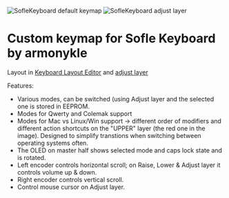![SofleKeyboard default keymap](http://i.imgur.com/K4SNepU.png)
![SofleKeyboard adjust layer](https://i.imgur.com/G6leRIz.png)

# Custom keymap for Sofle Keyboard by armonykle

Layout in [Keyboard Layout Editor](http://www.keyboard-layout-editor.com/#/gists/76efb423a46cbbea75465cb468eef7ff) and [adjust layer](http://www.keyboard-layout-editor.com/#/gists/4bcf66f922cfd54da20ba04905d56bd4)

Features:

- Various modes, can be switched (using Adjust layer and the selected one is stored in EEPROM.
- Modes for Qwerty and Colemak support
- Modes for Mac vs Linux/Win support -> different order of modifiers and different action shortcuts on the "UPPER" layer (the red one in the image). Designed to simplify transtions when switching between operating systems often.
- The OLED on master half shows selected mode and caps lock state and is rotated.
- Left encoder controls horizontal scroll; on Raise, Lower & Adjust layer it controls volume up & down. 
- Right encoder controls vertical scroll.
- Control mouse cursor on Adjust layer.

